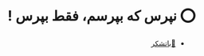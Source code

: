 <!-- <div style="text-align: center;padding: 0;margin: 0;">
    <img src="https://dontasktoask.ir/DontAskToAsk.png" alt="" style="max-width: 100%;">
</div> -->

<h1 style="text-align: right;direction: rtl;" dir="rtl">⭕️ نپرس که بپرسم، فقط بپرس !</h1>
<ul dir="rtl">
    <li dir="rtl" style="text-align: right;direction: rtl;"><a dir="rtl" target="_blank" href="https://dontasktoask.ir/">💠باتشکر</a></li>
</ul>
